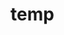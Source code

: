 # temp













































































































































































